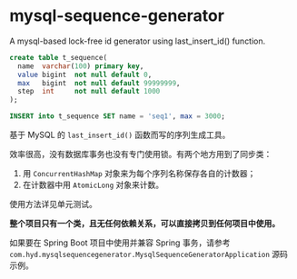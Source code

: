 # mysql-sequence-generator
A mysql-based lock-free id generator using last_insert_id() function.

```sql
create table t_sequence(
  name  varchar(100) primary key,
  value bigint  not null default 0,
  max   bigint  not null default 99999999,
  step  int     not null default 1000
);

INSERT into t_sequence SET name = 'seq1', max = 3000;
```

基于 MySQL 的 `last_insert_id()` 函数而写的序列生成工具。

效率很高，没有数据库事务也没有专门使用锁。有两个地方用到了同步类：

1. 用 `ConcurrentHashMap` 对象来为每个序列名称保存各自的计数器；
2. 在计数器中用 `AtomicLong` 对象来计数。

使用方法详见单元测试。

**整个项目只有一个类，且无任何依赖关系，可以直接拷贝到任何项目中使用。**

如果要在 Spring Boot 项目中使用并兼容 Spring 事务，请参考 `com.hyd.mysqlsequencegenerator.MysqlSequenceGeneratorApplication` 源码示例。
